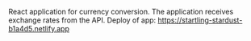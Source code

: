 
React application for currency conversion. The application receives exchange rates from the API.
Deploy of app:
https://startling-stardust-b1a4d5.netlify.app
